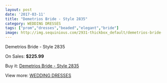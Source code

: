 ```yaml
---
layout: post
date: '2017-03-11'
title: "Demetrios Bride - Style 2835"
category: WEDDING DRESSES
tags: ["prom","dresses","beaded","elegant","bride"]
image: http://img.sequinious.com/2931-thickbox_default/demetrios-bride-style-2835.jpg
---
```

Demetrios Bride - Style 2835

On Sales: **$225.99**
<a href="https://www.sequinious.com/wedding-dresses/1179-demetrios-bride-style-2835.html"><amp-img layout="responsive" width="600" height="600" src="//img.sequinious.com/2931-thickbox_default/demetrios-bride-style-2835.jpg" alt="Demetrios Bride - Style 2835 0" /></a>

Buy it: [Demetrios Bride - Style 2835](https://www.sequinious.com/wedding-dresses/1179-demetrios-bride-style-2835.html "Demetrios Bride - Style 2835")

View more: [WEDDING DRESSES](https://www.sequinious.com/2-wedding-dresses "WEDDING DRESSES")